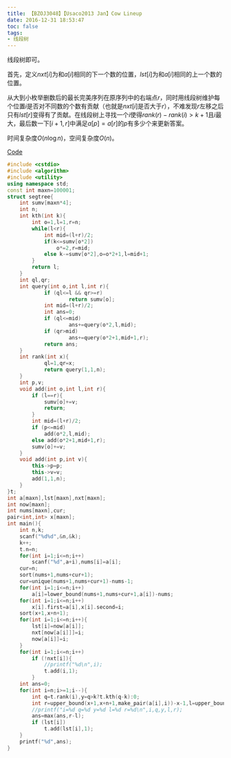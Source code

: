 ```yaml
---
title: 【BZOJ3048】【Usaco2013 Jan】Cow Lineup
date: 2016-12-31 18:53:47
toc: false
tags:
- 线段树
---
```


线段树即可。

<!-- more -->

首先，定义$nxt[i]$为和$a[i]$相同的下一个数的位置，$lst[i]$为和$a[i]$相同的上一个数的位置。

从大到小枚举删数后的最长完美序列在原序列中的右端点$r$，同时用线段树维护每个位置$i$是否对不同数的个数有贡献（也就是$nxt[i]$是否大于$r$），不难发现$r$左移之后只有$lst[r]$变得有了贡献。在线段树上寻找一个$i$使得$rank(r)-rank(i)>k+1$且$i$最大，最后数一下$[i+1,r]$中满足$a[p]=a[r]$的$p$有多少个来更新答案。

时间复杂度$O(n \log n)$，空间复杂度$O(n)$。

[Code](https://github.com/q234rty/OJ-Codes/blob/master/BZOJ/3048.cpp)

```cpp
#include <cstdio>
#include <algorithm>
#include <utility>
using namespace std;
const int maxn=100001;
struct segtree{
	int sumv[maxn*4];
	int n;
	int kth(int k){
		int o=1,l=1,r=n;
		while(l<r){
			int mid=(l+r)/2;
			if(k<=sumv[o*2])
				o*=2,r=mid;
			else k-=sumv[o*2],o=o*2+1,l=mid+1;
		}
		return l;
	}
	int ql,qr;
	int query(int o,int l,int r){
        	if (ql<=l && qr>=r)
            		return sumv[o];
        	int mid=(l+r)/2;
        	int ans=0;
        	if (ql<=mid)
            		ans+=query(o*2,l,mid);
        	if (qr>mid)
            		ans+=query(o*2+1,mid+1,r);
        	return ans;
	}
	int rank(int x){
        	ql=1,qr=x;
        	return query(1,1,n);
	}
	int p,v;
	void add(int o,int l,int r){
		if (l==r){
			sumv[o]+=v;
			return;
		}
		int mid=(l+r)/2;
		if (p<=mid)
			add(o*2,l,mid);
		else add(o*2+1,mid+1,r);
		sumv[o]+=v;
	}
	void add(int p,int v){
		this->p=p;
		this->v=v;
		add(1,1,n);
	}
}t;
int a[maxn],lst[maxn],nxt[maxn];
int now[maxn];
int nums[maxn],cur;
pair<int,int> x[maxn];
int main(){
    int n,k;
    scanf("%d%d",&n,&k);
    k++;
    t.n=n;
    for(int i=1;i<=n;i++)
        scanf("%d",a+i),nums[i]=a[i];
    cur=n;
    sort(nums+1,nums+cur+1);
    cur=unique(nums+1,nums+cur+1)-nums-1;
    for(int i=1;i<=n;i++)
        a[i]=lower_bound(nums+1,nums+cur+1,a[i])-nums;
    for(int i=1;i<=n;i++)
        x[i].first=a[i],x[i].second=i;
    sort(x+1,x+n+1);
    for(int i=1;i<=n;i++){
        lst[i]=now[a[i]];
        nxt[now[a[i]]]=i;
        now[a[i]]=i;
    }
    for(int i=1;i<=n;i++)
        if (!nxt[i]){
            //printf("%d\n",i);
            t.add(i,1);
        }
    int ans=0;
    for(int i=n;i>=1;i--){
        int q=t.rank(i),y=q>k?t.kth(q-k):0;
        int r=upper_bound(x+1,x+n+1,make_pair(a[i],i))-x-1,l=upper_bound(x+1,x+n+1,make_pair(a[i],y))-x-1;
        //printf("i=%d q=%d y=%d l=%d r=%d\n",i,q,y,l,r);
        ans=max(ans,r-l);
        if (lst[i])
            t.add(lst[i],1);
    }
    printf("%d",ans);
}
```

